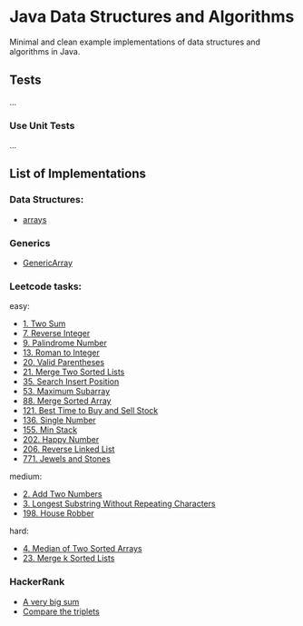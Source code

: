 Java Data Structures and Algorithms
=========================================

Minimal and clean example implementations of data structures and algorithms in Java.

## Tests
...
### Use Unit Tests
...

## List of Implementations

### Data Structures:
- [arrays](algorithms/src/eugenem/dev/arrays)


### Generics
- [GenericArray](algorithms/src/eugenem/generics/GenericArray.java)

### Leetcode tasks:

easy:
- [1. Two Sum](main/java/dev/eugenem/leetcode/TwoSum)
- [7. Reverse Integer](main/java/dev/eugenem/leetcode/ReverseInteger)
- [9. Palindrome Number](main/java/dev/eugenem/leetcode/PalindromeNumbe)
- [13. Roman to Integer](main/java/dev/eugenem/leetcode/RomanToInteger)
- [20. Valid Parentheses](src/main/java/dev/eugenem/leetcode/ValidParentheses)
- [21. Merge Two Sorted Lists](main/java/dev/eugenem/leetcode/MergeTwoSortedLists)
- [35. Search Insert Position](main/java/dev/eugenem/leetcode/SearchInsertPosition)
- [53. Maximum Subarray](main/java/dev/eugenem/leetcode/MaxSubarray)
- [88. Merge Sorted Array](main/java/dev/eugenem/leetcode/MergeSortedArray)
- [121. Best Time to Buy and Sell Stock](main/java/dev/eugenem/leetcode/BestTimeToBuyAndSellStock)
- [136. Single Number](main/java/dev/eugenem/leetcode/SingleNumber)
- [155. Min Stack](main/java/dev/eugenem/leetcode/MinStack)
- [202. Happy Number](main/java/dev/eugenem/leetcode/HappyNumber)
- [206. Reverse Linked List](main/java/dev/eugenem/leetcode/ReverseLinkedList)
- [771. Jewels and Stones](main/java/dev/eugenem/leetcode/JewelsAndStones)

medium:
- [2. Add Two Numbers](src/main/java/dev/eugenem/leetcode/AddTwoNumbers)
- [3. Longest Substring Without Repeating Characters](src/main/java/dev/eugenem/leetcode/LongestSubstringWithoutRepeatingCharacters)
- [198. House Robber](src/main/java/dev/eugenem/leetcode/HouseRobber)

hard:
- [4. Median of Two Sorted Arrays](main/java/dev/eugenem/leetcode/MedianOfTwoSortedArrays)
- [23. Merge k Sorted Lists](main/java/dev/eugenem/leetcode/MergeKSortedLists)

### HackerRank

- [A very big sum](main/java/dev/eugenem/hackerrank/AVeryBigSum.java)
- [Compare the triplets](main/java/dev/eugenem/hackerrank/CompareTheTriplets.java)
